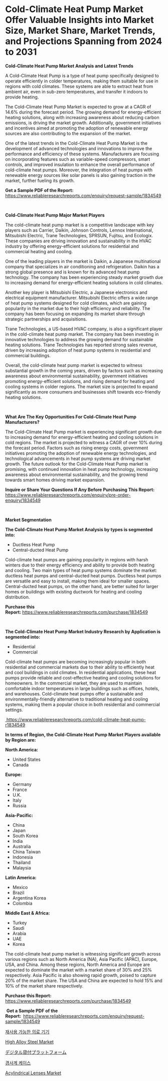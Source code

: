 <p><h1>Cold-Climate Heat Pump Market Offer Valuable Insights into Market Size, Market Share, Market Trends, and Projections Spanning from 2024 to 2031</h1></p><p><strong>Cold-Climate Heat Pump Market Analysis and Latest Trends</strong></p>
<p><p>A Cold-Climate Heat Pump is a type of heat pump specifically designed to operate efficiently in colder temperatures, making them suitable for use in regions with cold climates. These systems are able to extract heat from ambient air, even in sub-zero temperatures, and transfer it indoors to provide heating.</p><p>The Cold-Climate Heat Pump Market is expected to grow at a CAGR of 14.6% during the forecast period. The growing demand for energy-efficient heating solutions, along with increasing awareness about reducing carbon emissions, is driving the market growth. Additionally, government initiatives and incentives aimed at promoting the adoption of renewable energy sources are also contributing to the expansion of the market.</p><p>One of the latest trends in the Cold-Climate Heat Pump Market is the development of advanced technologies and innovations to improve the performance and efficiency of these systems. Manufacturers are focusing on incorporating features such as variable-speed compressors, smart controls, and improved insulation to enhance the overall performance of cold-climate heat pumps. Moreover, the integration of heat pumps with renewable energy sources like solar panels is also gaining traction in the market, further fueling its growth.</p></p>
<p><strong>Get a Sample PDF of the Report:&nbsp;</strong> <a href="https://www.reliableresearchreports.com/enquiry/request-sample/1834549">https://www.reliableresearchreports.com/enquiry/request-sample/1834549</a></p>
<p>&nbsp;</p>
<p><strong>Cold-Climate Heat Pump Major Market Players</strong></p>
<p><p>The cold-climate heat pump market is a competitive landscape with key players such as Carrier, Daikin, Johnson Controls, Lennox International, Mitsubishi Electric, Trane Technologies, SPRSUN, Fujitsu, and Ecologix. These companies are driving innovation and sustainability in the HVAC industry by offering energy-efficient solutions for residential and commercial heating and cooling.</p><p>One of the leading players in the market is Daikin, a Japanese multinational company that specializes in air conditioning and refrigeration. Daikin has a strong global presence and is known for its advanced heat pump technology. The company has been experiencing steady market growth due to increasing demand for energy-efficient heating solutions in cold climates.</p><p>Another key player is Mitsubishi Electric, a Japanese electronics and electrical equipment manufacturer. Mitsubishi Electric offers a wide range of heat pump systems designed for cold climates, which are gaining popularity in the market due to their high efficiency and reliability. The company has been focusing on expanding its market share through strategic partnerships and acquisitions.</p><p>Trane Technologies, a US-based HVAC company, is also a significant player in the cold-climate heat pump market. The company has been investing in innovative technologies to address the growing demand for sustainable heating solutions. Trane Technologies has reported strong sales revenue, driven by increasing adoption of heat pump systems in residential and commercial buildings.</p><p>Overall, the cold-climate heat pump market is expected to witness substantial growth in the coming years, driven by factors such as increasing awareness about environmental sustainability, government initiatives promoting energy-efficient solutions, and rising demand for heating and cooling systems in colder regions. The market size is projected to expand significantly as more consumers and businesses shift towards eco-friendly heating solutions.</p></p>
<p>&nbsp;</p>
<p><strong>What Are The Key Opportunities For Cold-Climate Heat Pump Manufacturers?</strong></p>
<p><p>The Cold-Climate Heat Pump market is experiencing significant growth due to increasing demand for energy-efficient heating and cooling solutions in cold regions. The market is projected to witness a CAGR of over 10% during the forecast period. Factors such as rising energy costs, government initiatives promoting the adoption of renewable energy technologies, and technological advancements in heat pump systems are driving market growth. The future outlook for the Cold-Climate Heat Pump market is promising, with continued innovation in heat pump technology, increasing awareness about environmental sustainability, and the growing trend towards smart homes driving market expansion.</p></p>
<p><strong>Inquire or Share Your Questions If Any Before Purchasing This Report:</strong> <a href="https://www.reliableresearchreports.com/enquiry/pre-order-enquiry/1834549">https://www.reliableresearchreports.com/enquiry/pre-order-enquiry/1834549</a></p>
<p>&nbsp;</p>
<p><strong>Market Segmentation</strong></p>
<p><strong>The Cold-Climate Heat Pump Market Analysis by types is segmented into:</strong></p>
<p><ul><li>Ductless Heat Pump</li><li>Central-ducted Heat Pump</li></ul></p>
<p><p>Cold-climate heat pumps are gaining popularity in regions with harsh winters due to their energy efficiency and ability to provide both heating and cooling. Two main types of heat pump systems dominate the market: ductless heat pumps and central-ducted heat pumps. Ductless heat pumps are versatile and easy to install, making them ideal for smaller spaces. Central-ducted heat pumps, on the other hand, are better suited for larger homes or buildings with existing ductwork for heating and cooling distribution.</p></p>
<p><strong>Purchase this Report:&nbsp;</strong><a href="https://www.reliableresearchreports.com/purchase/1834549">https://www.reliableresearchreports.com/purchase/1834549</a></p>
<p>&nbsp;</p>
<p><strong>The Cold-Climate Heat Pump Market Industry Research by Application is segmented into:</strong></p>
<p><ul><li>Residential</li><li>Commercial</li></ul></p>
<p><p>Cold-climate heat pumps are becoming increasingly popular in both residential and commercial markets due to their ability to efficiently heat and cool buildings in cold climates. In residential applications, these heat pumps provide reliable and cost-effective heating and cooling solutions for homeowners. In the commercial market, they are used to maintain comfortable indoor temperatures in large buildings such as offices, hotels, and warehouses. Cold-climate heat pumps offer a sustainable and environmentally-friendly alternative to traditional heating and cooling systems, making them a popular choice in both residential and commercial settings.</p></p>
<p><a href="https://www.reliableresearchreports.com/cold-climate-heat-pump-r1834549">&nbsp;https://www.reliableresearchreports.com/cold-climate-heat-pump-r1834549</a></p>
<p><strong>In terms of Region, the Cold-Climate Heat Pump Market Players available by Region are:</strong></p>
<p>
    <p> <strong> North America: </strong>
        <ul>
            <li>United States</li>
            <li>Canada</li>
        </ul>
        </p> 
    <p> <strong> Europe: </strong>
        <ul>
            <li>Germany</li>
            <li>France</li>
            <li>U.K.</li>
            <li>Italy</li>
            <li>Russia</li>
        </ul>
        </p> 
    <p> <strong> Asia-Pacific: </strong>
        <ul>
            <li>China</li>
            <li>Japan</li>
            <li>South Korea</li>
            <li>India</li>
            <li>Australia</li>
            <li>China Taiwan</li>
            <li>Indonesia</li>
            <li>Thailand</li>
            <li>Malaysia</li>
        </ul>
        </p> 
    <p> <strong> Latin America: </strong>
        <ul>
            <li>Mexico</li>
            <li>Brazil</li>
            <li>Argentina Korea</li>
            <li>Colombia</li>
        </ul>
        </p> 
    <p> <strong> Middle East & Africa: </strong>
        <ul>
            <li>Turkey</li>
            <li>Saudi</li>
            <li>Arabia</li>
            <li>UAE</li>
            <li>Korea</li>
        </ul>
    </p>
    </p>
<p><p>The cold-climate heat pump market is witnessing significant growth across various regions such as North America (NA), Asia Pacific (APAC), Europe, USA, and China. Among these regions, North America and Europe are expected to dominate the market with a market share of 30% and 25% respectively. Asia Pacific is also showing rapid growth, poised to capture 20% of the market share. The USA and China are expected to hold 15% and 10% of the market share respectively.</p></p>
<p><strong>Purchase this Report: </strong><a href="https://www.reliableresearchreports.com/purchase/1834549">https://www.reliableresearchreports.com/purchase/1834549</a></p>
<p>&nbsp;<strong>Get a Sample PDF of the Report:&nbsp;&nbsp;</strong><a href="https://www.reliableresearchreports.com/enquiry/request-sample/1834549">https://www.reliableresearchreports.com/enquiry/request-sample/1834549</a></p>
<p><strong></strong></p>
<p><p><a href="https://github.com/FelipeGrrady654556/Market-Research-Report-List-1/blob/main/421037038842.md">재사용 가능한 의료 기기</a></p><p><a href="https://issuu.com/reportprime-2/docs/high-alloy-steel-market-size-2030.pptx">High Alloy Steel Market</a></p><p><a href="https://github.com/nemesis2824/Market-Research-Report-List-1/blob/main/848768542357.md">デジタル貸付プラットフォーム</a></p><p><a href="https://github.com/shade463/Market-Research-Report-List-1/blob/main/383803338843.md">경사계 케이스</a></p><p><a href="https://github.com/nicholepatriciadoylenwnrjr0/Market-Research-Report-List-2/blob/main/acylindrical-lenses-market.md">Acylindrical Lenses Market</a></p></p>